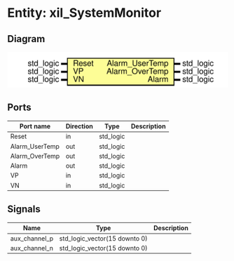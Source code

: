 # Entity: xil_SystemMonitor
## Diagram
![Diagram](xil_SystemMonitor.svg "Diagram")
## Ports
| Port name      | Direction | Type      | Description |
| -------------- | --------- | --------- | ----------- |
| Reset          | in        | std_logic |             |
| Alarm_UserTemp | out       | std_logic |             |
| Alarm_OverTemp | out       | std_logic |             |
| Alarm          | out       | std_logic |             |
| VP             | in        | std_logic |             |
| VN             | in        | std_logic |             |
## Signals
| Name          | Type                          | Description |
| ------------- | ----------------------------- | ----------- |
| aux_channel_p | std_logic_vector(15 downto 0) |             |
| aux_channel_n | std_logic_vector(15 downto 0) |             |
